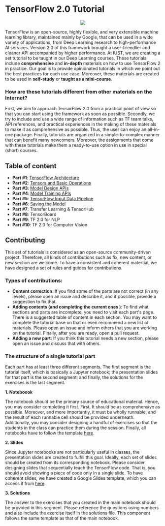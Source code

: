 # TensorFlow 2.0 Tutorial

<p align="center">
  <img src="https://raw.githubusercontent.com/iust-deep-learning/tensorflow-2-tutorial/master/resources/tf_tut_logo.jpg" />
</p>

TensorFlow is an open-source, highly flexible, and very extensible machine learning library, maintained mainly by Google, that can be used in a wide variety of applications, from Deep Learning research to high-performance AI services. Version 2.0 of this framework brought a user-friendlier and cleaner API accompanied by higher performance. At IUST, we are creating a set tutorial to be taught in our Deep Learning courses. These tutorials include **comprehensive** and **in-depth** materials on how to use TensorFlow 2 in practice. Our goal is to provide opinionated tutorials in which we point out the best practices for each use case. Moreover, these materials are created to be used in **self-study** or **taught as a mini-course**.

### How are these tutorials different from other materials on the Internet?

First, we aim to approach TensorFlow 2.0 from a practical point of view so that you can start using the framework as soon as possible. Secondly, we try to include and use a wide range of information such as TF team talks, API references, and practical experiences in the making of these materials to make it as comprehensive as possible. Thus, the user can enjoy an all-in-one package. Finally, tutorials are organized in a simple-to-complex manner that can benefit many newcomers. Moreover, the assignments that come with these tutorials make them a ready-to-use option in use in special (short) courses.

## Table of content
- **Part #1**: [TensorFlow Architecture](https://github.com/iust-deep-learning/tensorflow-2-tutorial/tree/master/part_01_tf_architecture)
- **Part #2**: [Tensors and Basic Operations](https://github.com/iust-deep-learning/tensorflow-2-tutorial/tree/master/part_02_tensors_and_basic_ops)
- **Part #3**: [Model Design APIs](https://github.com/iust-deep-learning/tensorflow-2-tutorial/tree/master/part_03_model_design_apis)
- **Part #4**: [Model Training APIs](https://github.com/iust-deep-learning/tensorflow-2-tutorial/tree/master/part_04_model_training_apis)
- **Part #5**: [TensorFlow Input Data Pipeline](https://github.com/iust-deep-learning/tensorflow-2-tutorial/tree/master/part_05_tf_data)
- **Part #6**: [Saving the Model](https://github.com/iust-deep-learning/tensorflow-2-tutorial/tree/master/part_06_saving_and_restoring_models)
- **Part #7**: Transfer Learning & TensorHub
- **Part #8**: TensorBoard
- **Part #9**: TF 2.0 for NLP
- **Part #10**: TF 2.0 for Computer Vision

## Contributing 
This set of tutorials is considered as an open-source community-driven project. Therefore, all kinds of contributions such as fix, new content, or new section are welcome. To have a consistent and coherent matertial, we have designed a set of rules and guides for contributions.

### Types of contributions:
- **Content correction**: If you find some of the parts are not correct (in any levels), please open an issue and describe it, and if possible, provide a suggestion to fix that.
- **Adding contents (and completing the current ones )**: To find what sections and parts are incomplete, you need to visit each part's page. There is a suggested table of content in each section. You may want to complete the tutorial base on that or even recommend a new list of materials. Please open an issue and inform others that you are working on the tutorial. Finally, after you are ready, open a pull request.
- **Adding a new part**: If you think this tutorial needs a new section, please open an issue and discuss that with others.

### The structure of a single tutorial part
Each part has at least three different segments. The first segment is the tutorial itself, which is basically a Jupyter notebook; the presentation slides for that part is the second segment; and finally, the solutions for the exercises is the last segment.

**1. Noteboook**

The notebook should be the primary source of educational material. Hence, you may consider completing it first. First, It should be as comprehensive as possible. Moreover, and more importantly, it must be wholly runnable, and the result of each runnable cell should be provided underneath. Additionally, you may consider designing a handful of exercises so that the students in the class can practice them during the session. Finally, all notebooks have to follow the template [here](https://github.com/iust-deep-learning/tensorflow-2-tutorial/blob/master/tf_2_0_tutorial_template.ipynb).

**2. Slides**

Since Jupyter notebooks are not particularly useful in classes, the presentation slides are created to fulfill this goal. Ideally, each set of slides should be created from its corresponding notebook. Please consider designing slides that sequentially teach the TensorFlow code. That is, you should avoid showing a piece of code only in a single slide. To have coherent slides, we have created a Google Slides template, which you can access it from [here](https://docs.google.com/presentation/d/1lQOjG3We_ZuEzkboyPHA4exOpd8swhYKEOdMLrLTPIY/edit?usp=sharing).

**3. Solutions**

The answer to the exercises that you created in the main notebook should be provided in this segment. Please reference the questions using numbers and also include the exercise itself in the solutions file. This component follows the same template as that of the main notebook.
